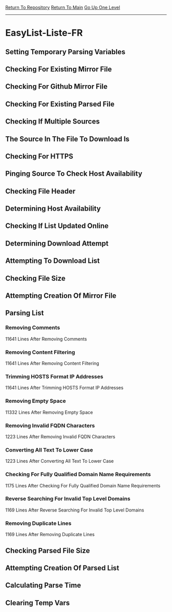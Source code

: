 [Return To Repository](https://github.com/deathbybandaid/piholeparser/)
[Return To Main](https://github.com/deathbybandaid/piholeparser/blob/master/RecentRunLogs/Mainlog.md)
[Go Up One Level](https://github.com/deathbybandaid/piholeparser/blob/master/RecentRunLogs/TopLevelScripts/30-Processing-Blacklists.md)
____________________________________
# EasyList-Liste-FR
## Setting Temporary Parsing Variables
## Checking For Existing Mirror File
## Checking For Github Mirror File
## Checking For Existing Parsed File
## Checking If Multiple Sources
## The Source In The File To Download Is
## Checking For HTTPS
## Pinging Source To Check Host Availability
## Checking File Header
## Determining Host Availability
## Checking If List Updated Online
## Determining Download Attempt
## Attempting To Download List
## Checking File Size
## Attempting Creation Of Mirror File
## Parsing List
### Removing Comments
11641 Lines After Removing Comments
### Removing Content Filtering
11641 Lines After Removing Content Filtering
### Trimming HOSTS Format IP Addresses
11641 Lines After Trimming HOSTS Format IP Addresses
### Removing Empty Space
11332 Lines After Removing Empty Space
### Removing Invalid FQDN Characters
1223 Lines After Removing Invalid FQDN Characters
### Converting All Text To Lower Case
1223 Lines After Converting All Text To Lower Case
### Checking For Fully Qualified Domain Name Requirements
1175 Lines After Checking For Fully Qualified Domain Name Requirements
### Reverse Searching For Invalid Top Level Domains
1169 Lines After Reverse Searching For Invalid Top Level Domains
### Removing Duplicate Lines
1169 Lines After Removing Duplicate Lines
## Checking Parsed File Size
## Attempting Creation Of Parsed List
## Calculating Parse Time
## Clearing Temp Vars
